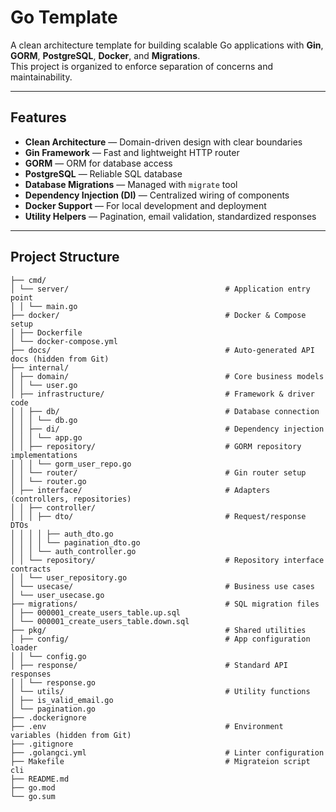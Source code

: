 # Go Template

A clean architecture template for building scalable Go applications with **Gin**, **GORM**, **PostgreSQL**, **Docker**, and **Migrations**.  
This project is organized to enforce separation of concerns and maintainability.

---

## Features

- **Clean Architecture** — Domain-driven design with clear boundaries  
- **Gin Framework** — Fast and lightweight HTTP router  
- **GORM** — ORM for database access  
- **PostgreSQL** — Reliable SQL database  
- **Database Migrations** — Managed with `migrate` tool  
- **Dependency Injection (DI)** — Centralized wiring of components  
- **Docker Support** — For local development and deployment  
- **Utility Helpers** — Pagination, email validation, standardized responses  

---

## Project Structure

```
├── cmd/
│ └── server/                                   # Application entry point
│ │ └── main.go
├── docker/                                     # Docker & Compose setup
│ ├── Dockerfile
│ └── docker-compose.yml
├── docs/                                       # Auto-generated API docs (hidden from Git)
├── internal/
│ ├── domain/                                   # Core business models
│ │ └── user.go
│ ├── infrastructure/                           # Framework & driver code
│ │ ├── db/                                     # Database connection
│ │ │ └── db.go
│ │ ├── di/                                     # Dependency injection
│ │ │ └── app.go
│ │ ├── repository/                             # GORM repository implementations
│ │ │ └── gorm_user_repo.go
│ │ └── router/                                 # Gin router setup
│ │ └── router.go
│ ├── interface/                                # Adapters (controllers, repositories)
│ │ ├── controller/
│ │ │ ├── dto/                                  # Request/response DTOs
│ │ │ │ ├── auth_dto.go
│ │ │ │ └── pagination_dto.go
│ │ │ └── auth_controller.go
│ │ └── repository/                             # Repository interface contracts
│ │ └── user_repository.go
│ └── usecase/                                  # Business use cases
│ └── user_usecase.go
├── migrations/                                 # SQL migration files
│ ├── 000001_create_users_table.up.sql
│ └── 000001_create_users_table.down.sql
├── pkg/                                        # Shared utilities
│ ├── config/                                   # App configuration loader
│ │ └── config.go
│ ├── response/                                 # Standard API responses
│ │ └── response.go
│ └── utils/                                    # Utility functions
│ ├── is_valid_email.go
│ └── pagination.go
├── .dockerignore
├── .env                                        # Environment variables (hidden from Git)
├── .gitignore
├── .golangci.yml                               # Linter configuration
├── Makefile                                    # Migrateion script cli
├── README.md
├── go.mod
└── go.sum
```
